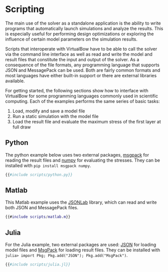 # Scripting

The main use of the solver as a standalone application is the ability to write programs that automatically launch simulations and analyze the results.
This is especially useful for performing design optimizations or exploring the influence of certain model parameters on the simulation results.

Scripts that interoperate with VirtualBow have to be able to call the solver via the command line interface as well as read and write the model and result files that constitute the input and output of the solver.
As a consequence of the file formats, any programming language that supports JSON and MessagePack can be used.
Both are fairly common formats and most languages have either built-in support or there are external libraries available.

For getting started, the following sections show how to interface with VirtualBow for some programming languages commonly used in scientific computing.
Each of the examples performs the same series of basic tasks:

1. Load, modify and save a model file
2. Run a static simulation with the model file
3. Load the result file and evaluate the maximum stress of the first layer at full draw

## Python

The python example below uses two external packages, [msgpack](https://pypi.org/project/msgpack/) for reading the result files and [numpy](https://pypi.org/project/numpy/) for evaluating the stresses.
They can be installed with `pip install msgpack numpy`.

```python
{{#include scripts/python.py}}
```

## Matlab

This Matlab example uses the [JSONLab](https://de.mathworks.com/matlabcentral/fileexchange/33381) library, which can read and write both JSON and MessagePack files.

```matlab
{{#include scripts/matlab.m}}
```

## Julia

For the Julia example, two external packages are used: [JSON](https://juliahub.com/ui/Packages/JSON/uf6oy) for loading model files and [MsgPack](https://juliahub.com/ui/Packages/MsgPack/oDgLV) for loading result files.
They can be installed with `julia> import Pkg; Pkg.add("JSON"); Pkg.add("MsgPack")`.

```julia
{{#include scripts/julia.jl}}
```